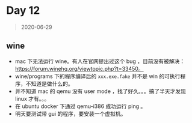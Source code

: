 # Day 12

> 2020-06-29

## wine

- mac 下无法运行 wine。有人在官网提出过这个 bug ，目前没有被解决：https://forum.winehq.org/viewtopic.php?t=33450。
- wine/programs 下的程序编译后的 `xxx.exe.fake` 并不是 win 的可执行程序，不知道是做什么的。
- 并不知道 mac 的 qemu 没有 user mode ，找了好久。。。搞了半天才发现 linux 才有。。。
- 在 ubuntu docker 下通过 qemu-i386 成功运行 ping 。
- 明天要测试带 gui 的程序，要安装一个虚拟机。
